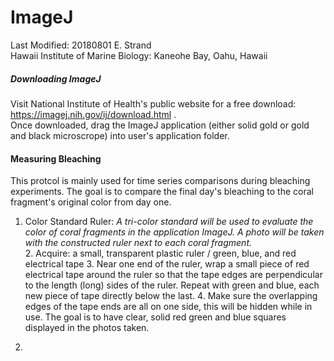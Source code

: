 # ImageJ  
Last Modified: 20180801 E. Strand  
Hawaii Institute of Marine Biology: Kaneohe Bay, Oahu, Hawaii 

##### Downloading ImageJ 

Visit National Institute of Health's public website for a free download: <https://imagej.nih.gov/ij/download.html> .  
Once downloaded, drag the ImageJ application (either solid gold or gold and black microscrope) into user's application folder. 

#### Measuring Bleaching  
This protcol is mainly used for time series comparisons during bleaching experiments. The goal is to compare the final day's bleaching to the coral fragment's original color from day one. 

1. Color Standard Ruler: *A tri-color standard will be used to evaluate the color of coral fragments in the application ImageJ. A photo will be taken with the constructed ruler next to each coral fragment.*  
	2. Acquire: a small, transparent plastic ruler / green, blue, and red electrical tape 
	3. Near one end of the ruler, wrap a small piece of red electrical tape around the ruler so that the tape edges are perpendicular to the length (long) sides of the ruler. Repeat with green and blue, each new piece of tape directly below the last. 
	4. Make sure the overlapping edges of the tape ends are all on one side, this will be hidden while in use. The goal is to have clear, solid red green and blue squares displayed in the photos taken. 

2. 